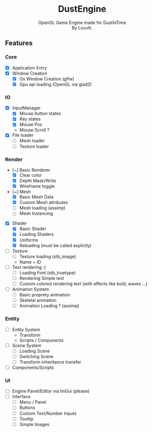 <div align="center">

# DustEngine

OpenGL Game Engine made for DustInTime <br/>
By Louvtt.

</div>

## Features

### Core

- [x] Application Entry
- [x] Window Creation
    - [x] Os Window Creation (glfw)
    - [x] Gpu api loading (OpenGL via glad2)

### IO

- [x] InputManager
    - [x] Mouse button states
    - [x] Key states
    - [x] Mouse Pos
    - Mouse Scroll ?
- [x] File loader
    - [ ] Mesh loader
    - [ ] Texture loader 

### Render

- [~] Basic Renderer
    - [x] Clear color
    - [x] Depth Mask/Write
    - [x] Wireframe toggle
- [~] Mesh
    - [x] Basic Mesh Data
    - [x] Custom Mesh attributes
    - [ ] Mesh loading (assimp)
    - [ ] Mesh Instancing
- [x] Shader
    - [x] Basic Shader
    - [x] Loading Shaders
    - [x] Uniforms
    - [x] Reloading (must be called explictly)
- [ ] Texture
    - [ ] Texture loading (stb_image)
    - Name + ID
- [ ] Text rendering :(
    - [ ] Loading Font (stb_truetype)
    - [ ] Rendering Simple text
    - [ ] Custom colored rendering text (with effects like bold, waves ...)
- [ ] Animation System
    - [ ] Basic proprety animation
    - [ ] Skeletal animation
    - [ ] Animation Loading ? (assimp)

### Entity

- [ ] Entity System
    - Transform 
    - Scripts / Components
- [ ] Scene System
    - [ ] Loading Scene
    - [ ] Switching Scene
    - [ ] Transform inheritance transfer
- [ ] Components/Scripts

### UI

- [ ] Engine Panel/Editor via ImGui (please)
- [ ] Interface
    - [ ] Menu / Panel
    - [ ] Buttons
    - [ ] Custom Text/Number Inputs
    - [ ] Tooltip
    - [ ] Simple Images
